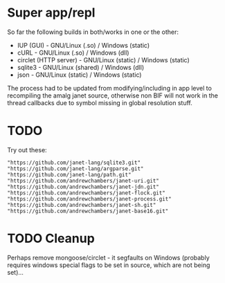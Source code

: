 # Super app/repl

So far the following builds in both/works in one or the other:

- IUP (GUI) - GNU/Linux (.so) / Windows (static)
- cURL - GNU/Linux (.so) / Windows (dll)
- circlet (HTTP server) - GNU/Linux (static) / Windows (static)
- sqlite3 - GNU/Linux (shared) / Windows (dll)
- json - GNU/Linux (static) / Windows (static)

The process had to be updated from modifying/including in app level to
recompiling the amalg janet source, otherwise non BIF will not work in
the thread callbacks due to symbol missing in global resolution stuff.

# TODO

Try out these:

    "https://github.com/janet-lang/sqlite3.git"
    "https://github.com/janet-lang/argparse.git"
    "https://github.com/janet-lang/path.git"
    "https://github.com/andrewchambers/janet-uri.git"
    "https://github.com/andrewchambers/janet-jdn.git"
    "https://github.com/andrewchambers/janet-flock.git"
    "https://github.com/andrewchambers/janet-process.git"
    "https://github.com/andrewchambers/janet-sh.git"
    "https://github.com/andrewchambers/janet-base16.git"

# TODO Cleanup

Perhaps remove mongoose/circlet - it segfaults on Windows (probably
requires windows special flags to be set in source, which are not
being set)...
